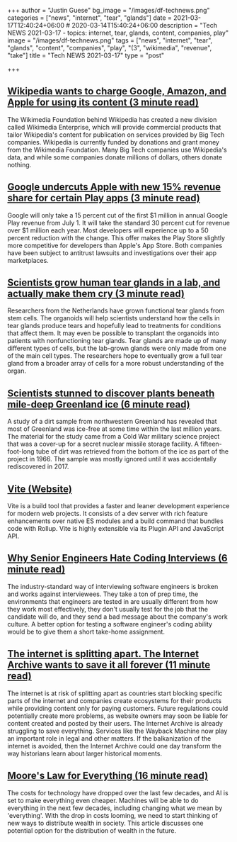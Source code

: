 +++
author = "Justin Guese"
bg_image = "/images/df-technews.png"
categories = ["news", "internet", "tear", "glands"]
date = 2021-03-17T12:40:24+06:00 # 2020-03-14T15:40:24+06:00
description = "Tech NEWS 2021-03-17 - topics: internet, tear, glands, content, companies, play"
image = "/images/df-technews.png"
tags = ["news", "internet", "tear", "glands", "content", "companies", "play", "(3", "wikimedia", "revenue", "take"]
title = "Tech NEWS 2021-03-17"
type = "post"

+++

## [Wikipedia wants to charge Google, Amazon, and Apple for using its content (3 minute read)](https://mashable.com/article/wikipedia-charging-big-tech/)

The Wikimedia Foundation behind Wikipedia has created a new division called Wikimedia Enterprise, which will provide commercial products that tailor Wikipedia's content for publication on services provided by Big Tech companies. Wikipedia is currently funded by donations and grant money from the Wikimedia Foundation. Many Big Tech companies use Wikipedia's data, and while some companies donate millions of dollars, others donate nothing.

## [Google undercuts Apple with new 15% revenue share for certain Play apps (3 minute read)](https://arstechnica.com/gadgets/2021/03/google-undercuts-apple-with-new-15-revenue-share-for-certain-play-apps/)

Google will only take a 15 percent cut of the first $1 million in annual Google Play revenue from July 1. It will take the standard 30 percent cut for revenue over $1 million each year. Most developers will experience up to a 50 percent reduction with the change. This offer makes the Play Store slightly more competitive for developers than Apple's App Store. Both companies have been subject to antitrust lawsuits and investigations over their app marketplaces.

## [Scientists grow human tear glands in a lab, and actually make them cry (3 minute read)](https://www.cnet.com/news/scientists-grow-human-tear-glands-in-a-lab-and-actually-make-them-cry/)

Researchers from the Netherlands have grown functional tear glands from stem cells. The organoids will help scientists understand how the cells in tear glands produce tears and hopefully lead to treatments for conditions that affect them. It may even be possible to transplant the organoids into patients with nonfunctioning tear glands. Tear glands are made up of many different types of cells, but the lab-grown glands were only made from one of the main cell types. The researchers hope to eventually grow a full tear gland from a broader array of cells for a more robust understanding of the organ.

## [Scientists stunned to discover plants beneath mile-deep Greenland ice (6 minute read)](https://www.sciencedaily.com/releases/2021/03/210315165639.htm)

A study of a dirt sample from northwestern Greenland has revealed that most of Greenland was ice-free at some time within the last million years. The material for the study came from a Cold War military science project that was a cover-up for a secret nuclear missile storage facility. A fifteen-foot-long tube of dirt was retrieved from the bottom of the ice as part of the project in 1966. The sample was mostly ignored until it was accidentally rediscovered in 2017.

## [Vite (Website)](https://vitejs.dev/)

Vite is a build tool that provides a faster and leaner development experience for modern web projects. It consists of a dev server with rich feature enhancements over native ES modules and a build command that bundles code with Rollup. Vite is highly extensible via its Plugin API and JavaScript API.

## [Why Senior Engineers Hate Coding Interviews (6 minute read)](https://medium.com/swlh/why-senior-engineers-hate-coding-interviews-d583d2855757)

The industry-standard way of interviewing software engineers is broken and works against interviewees. They take a ton of prep time, the environments that engineers are tested in are usually different from how they work most effectively, they don't usually test for the job that the candidate will do, and they send a bad message about the company's work culture. A better option for testing a software engineer's coding ability would be to give them a short take-home assignment.

## [The internet is splitting apart. The Internet Archive wants to save it all forever (11 minute read)](https://www.protocol.com/internet-archive-preserving-future)

The internet is at risk of splitting apart as countries start blocking specific parts of the internet and companies create ecosystems for their products while providing content only for paying customers. Future regulations could potentially create more problems, as website owners may soon be liable for content created and posted by their users. The Internet Archive is already struggling to save everything. Services like the Wayback Machine now play an important role in legal and other matters. If the balkanization of the internet is avoided, then the Internet Archive could one day transform the way historians learn about larger historical moments.

## [Moore's Law for Everything (16 minute read)](https://moores.samaltman.com/)

The costs for technology have dropped over the last few decades, and AI is set to make everything even cheaper. Machines will be able to do everything in the next few decades, including changing what we mean by 'everything'. With the drop in costs looming, we need to start thinking of new ways to distribute wealth in society. This article discusses one potential option for the distribution of wealth in the future.

